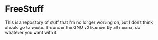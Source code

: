 # FreeStuff

This is a repository of stuff that I'm no longer working on, but I don't think should go to waste. It's under the GNU v3 license. By all means, do whatever you want with it.
